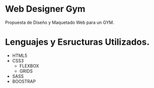 # Web Designer Gym
Propuesta de Diseño y Maquetado Web para un GYM.
# Lenguajes y Esructuras Utilizados.

- HTML5
- CSS3
    - FLEXBOX
    - GRIDS
- SASS
- BOOSTRAP
